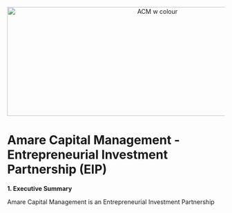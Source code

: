 <p align="center">
  <img src="https://github.com/user-attachments/assets/3f2b953f-e7d8-476e-b1b0-758cbdc004a9" alt="ACM w colour" width="680" height="253">
</p>

# Amare Capital Management - Entrepreneurial Investment Partnership (EIP)

**1. Executive Summary**

Amare Capital Management is an Entrepreneurial Investment Partnership 
